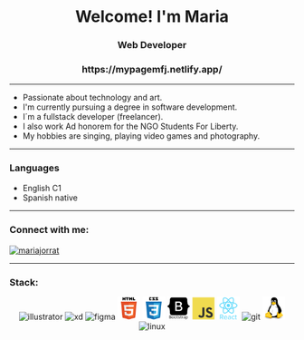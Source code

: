 <h1 align="center">Welcome! I'm Maria</h1>
<h3 align="center">Web Developer</h3>
<h3 align="center">https://mypagemfj.netlify.app/</h3>

---

- Passionate about technology and art.
- I'm currently pursuing a degree in software development.
- I´m a fullstack developer (freelancer).
- I also work Ad honorem for the NGO Students For Liberty.
- My hobbies are singing, playing video games and photography.

---

<h3 align="left">Languages</h3>

- English C1
- Spanish native

---

<h3 align="left">Connect with me:</h3>
<p align="left">
<a href="https://linkedin.com/in/mariajorrat" target="blank"><img align="center" src="https://raw.githubusercontent.com/rahuldkjain/github-profile-readme-generator/master/src/images/icons/Social/linked-in-alt.svg" alt="mariajorrat" height="30" width="40" /></a>
</p>

---

<h3 align="left">Stack:</h3>
<p align="center">
<img src="https://www.vectorlogo.zone/logos/adobe_illustrator/adobe_illustrator-icon.svg" alt="illustrator" width="40" height="40"/>
<img src="https://cdn.worldvectorlogo.com/logos/adobe-xd.svg" alt="xd" width="40" height="40"/>
<img src="https://www.vectorlogo.zone/logos/figma/figma-icon.svg" alt="figma" width="40" height="40"/>
<img src="https://raw.githubusercontent.com/devicons/devicon/master/icons/html5/html5-original-wordmark.svg" alt="html5" width="40" height="40"/>
<img src="https://raw.githubusercontent.com/devicons/devicon/master/icons/css3/css3-original-wordmark.svg" alt="css3" width="40" height="40"/>
<img src="https://raw.githubusercontent.com/devicons/devicon/master/icons/bootstrap/bootstrap-plain-wordmark.svg" alt="bootstrap" width="40" height="40"/>
<img src="https://raw.githubusercontent.com/devicons/devicon/master/icons/javascript/javascript-original.svg" alt="javascript" width="40" height="40"/>
<img src="https://raw.githubusercontent.com/devicons/devicon/master/icons/react/react-original-wordmark.svg" alt="react" width="40" height="40"/>
<img src="https://www.vectorlogo.zone/logos/git-scm/git-scm-icon.svg" alt="git" width="40" height="40"/>
<img src="https://raw.githubusercontent.com/devicons/devicon/master/icons/linux/linux-original.svg" alt="linux" width="40" height="40"/>
<img src="https://cdn.icon-icons.com/icons2/836/PNG/512/Windows_Phone_icon-icons.com_66782.png" alt="linux" width="40" height="40"/>
</p>
